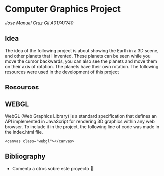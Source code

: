 # Computer Graphics Project
_Jose Manuel Cruz Gil A01747740_

## Idea

The idea of the following project is about showing the Earth in a 3D scene, and other planets that I invented. These planets can be seen while you move the cursor backwards, you can also see the planets and move them on their axis of rotation. The planets have their own rotation. The following resources were used in the development of this project

## Resources

## WEBGL

WebGL (Web Graphics Library) is a standard specification that defines an API implemented in JavaScript for rendering 3D graphics within any web browser. To include it in the project, the following line of code was made in the index.html file.
```
<canvas class="webgl"></canvas>
```

## Bibliography
* Comenta a otros sobre este proyecto 📢
